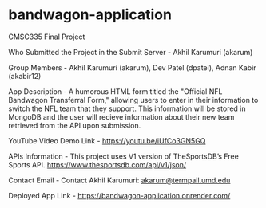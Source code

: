 # bandwagon-application
CMSC335 Final Project

Who Submitted the Project in the Submit Server - Akhil Karumuri (akarum)

Group Members - Akhil Karumuri (akarum), Dev Patel (dpatel), Adnan Kabir (akabir12)

App Description - A humorous HTML form titled the "Official NFL Bandwagon Transferral Form," allowing users to enter in their information to switch the NFL team that they support. This information will be stored in MongoDB and the user will recieve information about their new team retrieved from the API upon submission. 

YouTube Video Demo Link - https://youtu.be/iUfCo3GN5GQ

APIs Information - This project uses V1 version of TheSportsDB’s Free Sports API. https://www.thesportsdb.com/api/v1/json/

Contact Email - Contact Akhil Karumuri: akarum@termpail.umd.edu

Deployed App Link - https://bandwagon-application.onrender.com/
